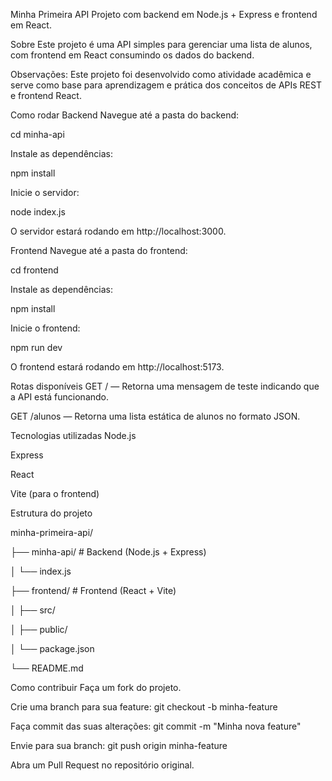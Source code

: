 Minha Primeira API
Projeto com backend em Node.js + Express e frontend em React.

Sobre
Este projeto é uma API simples para gerenciar uma lista de alunos, com frontend em React consumindo os dados do backend.

Observações:
Este projeto foi desenvolvido como atividade acadêmica e serve como base para aprendizagem e prática dos conceitos de APIs REST e frontend React.

Como rodar
Backend
Navegue até a pasta do backend:

cd minha-api

Instale as dependências:

npm install

Inicie o servidor:

node index.js

O servidor estará rodando em http://localhost:3000.

Frontend
Navegue até a pasta do frontend:

cd frontend

Instale as dependências:

npm install

Inicie o frontend:

npm run dev

O frontend estará rodando em http://localhost:5173.

Rotas disponíveis
GET / — Retorna uma mensagem de teste indicando que a API está funcionando.

GET /alunos — Retorna uma lista estática de alunos no formato JSON.

Tecnologias utilizadas
Node.js

Express

React

Vite (para o frontend)

Estrutura do projeto

minha-primeira-api/

├── minha-api/ # Backend (Node.js + Express)

│ └── index.js

├── frontend/ # Frontend (React + Vite)

│ ├── src/

│ ├── public/

│ └── package.json

└── README.md

Como contribuir
Faça um fork do projeto.

Crie uma branch para sua feature: git checkout -b minha-feature

Faça commit das suas alterações: git commit -m "Minha nova feature"

Envie para sua branch: git push origin minha-feature

Abra um Pull Request no repositório original.

